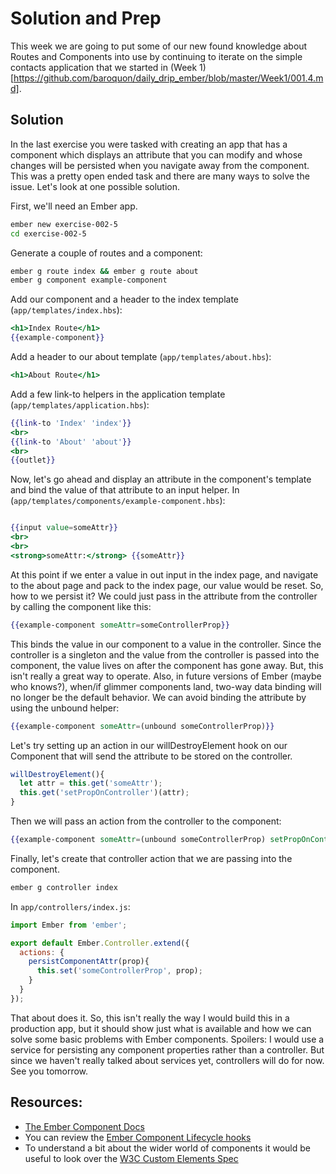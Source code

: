 # Solution and Prep

This week we are going to put some of our new found knowledge about Routes and Components into use by continuing to iterate on the simple contacts application that we started in (Week 1)[https://github.com/baroquon/daily_drip_ember/blob/master/Week1/001.4.md].

## Solution

In the last exercise you were tasked with creating an app that has a component which displays an attribute that you can modify and whose changes will be persisted when you navigate away from the component. This was a pretty open ended task and there are many ways to solve the issue. Let's look at one possible solution.

First, we'll need an Ember app.

```sh
ember new exercise-002-5
cd exercise-002-5
```

Generate a couple of routes and a component:

```sh
ember g route index && ember g route about
ember g component example-component
```

Add our component and a header to the index template (`app/templates/index.hbs`):

```hbs
<h1>Index Route</h1>
{{example-component}}
```

Add a header to our about template (`app/templates/about.hbs`):
```hbs
<h1>About Route</h1>
```

Add a few link-to helpers in the application template (`app/templates/application.hbs`):

```hbs
{{link-to 'Index' 'index'}}
<br>
{{link-to 'About' 'about'}}
<br>
{{outlet}}
```

Now, let's go ahead and display an attribute in the component's template and bind the value of that attribute to an input helper. In (`app/templates/components/example-component.hbs`):

```hbs

{{input value=someAttr}}
<br>
<br>
<strong>someAttr:</strong> {{someAttr}}
```

At this point if we enter a value in out input in the index page, and navigate to the about page and pack to the index page, our value would be reset. So, how to we persist it? We could just pass in the attribute from the controller by calling the component like this:

```hbs
{{example-component someAttr=someControllerProp}}
```

This binds the value in our component to a value in the controller. Since the controller is a singleton and the value from the controller is passed into the component, the value lives on after the component has gone away. But, this isn't really a great way to operate. Also, in future versions of Ember (maybe who knows?), when/if glimmer components land, two-way data binding will no longer be the default behavior. We can avoid binding the attribute by using the unbound helper:

```hbs
{{example-component someAttr=(unbound someControllerProp)}}
```

Let's try setting up an action in our willDestroyElement hook on our Component that will send the attribute to be stored on the controller.

```js
willDestroyElement(){
  let attr = this.get('someAttr');
  this.get('setPropOnController')(attr);
}
```

Then we will pass an action from the controller to the component:

```hbs
{{example-component someAttr=(unbound someControllerProp) setPropOnController=(action 'persistComponentAttr')}}
```

Finally, let's create that controller action that we are passing into the component.

```sh
ember g controller index
```

In `app/controllers/index.js`:

```JavaScript
import Ember from 'ember';

export default Ember.Controller.extend({
  actions: {
    persistComponentAttr(prop){
      this.set('someControllerProp', prop);
    }
  }
});
```

That about does it. So, this isn't really the way I would build this in a production app, but it should show just what is available and how we can solve some basic problems with Ember components. Spoilers: I would use a service for persisting any component properties rather than a controller. But since we haven't really talked about services yet, controllers will do for now. See you tomorrow.

## Resources:

* [The Ember Component Docs](http://emberjs.com/api/classes/Ember.Component.html)
* You can review the [Ember Component Lifecycle hooks](https://guides.emberjs.com/v2.6.0/components/the-component-lifecycle/)
* To understand a bit about the wider world of components it would be useful to look over the [W3C Custom Elements Spec](http://w3c.github.io/webcomponents/spec/custom/)
